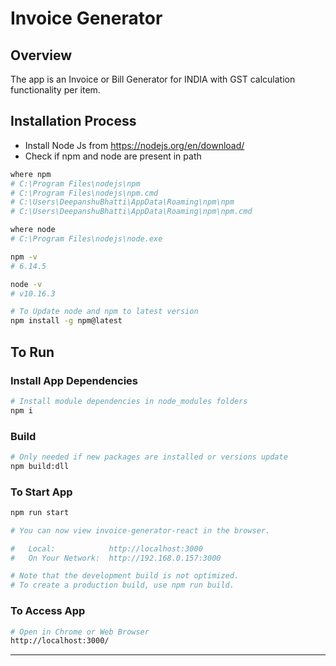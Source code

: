 # Invoice Generator

## Overview

The app is an Invoice or Bill Generator for INDIA with GST calculation functionality per item.

## Installation Process

- Install Node Js from <https://nodejs.org/en/download/>
- Check if npm and node are present in path

```sh
where npm
# C:\Program Files\nodejs\npm
# C:\Program Files\nodejs\npm.cmd
# C:\Users\DeepanshuBhatti\AppData\Roaming\npm\npm
# C:\Users\DeepanshuBhatti\AppData\Roaming\npm\npm.cmd

where node
# C:\Program Files\nodejs\node.exe

npm -v
# 6.14.5

node -v
# v10.16.3

# To Update node and npm to latest version
npm install -g npm@latest
```

## To Run

### Install App Dependencies

```sh
# Install module dependencies in node_modules folders
npm i
```

### Build

```sh
# Only needed if new packages are installed or versions update
npm build:dll
```

### To Start App

```sh
npm run start

# You can now view invoice-generator-react in the browser.

#   Local:            http://localhost:3000
#   On Your Network:  http://192.168.0.157:3000

# Note that the development build is not optimized.
# To create a production build, use npm run build.
```

### To Access App

```sh
# Open in Chrome or Web Browser
http://localhost:3000/
```

---
